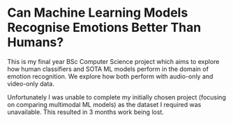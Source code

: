 # Can Machine Learning Models Recognise Emotions Better Than Humans?

This is my final year BSc Computer Science project which aims to explore how human classifiers and SOTA ML models perform in the domain of emotion recognition. We explore how both perform with audio-only and video-only data.

Unfortunately I was unable to complete my initially chosen project (focusing on comparing multimodal ML models) as the dataset I required was unavailable. This resulted in 3 months work being lost.